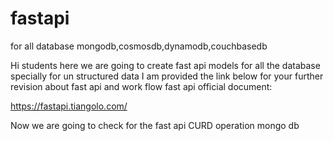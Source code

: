 # fastapi
for all database mongodb,cosmosdb,dynamodb,couchbasedb

Hi students here we are going to create fast api models for all the database specially for un structured data
I am provided the link below for your further revision about fast api and work flow 
fast api official document:

https://fastapi.tiangolo.com/

Now we are going to check for the fast api CURD operation mongo db
